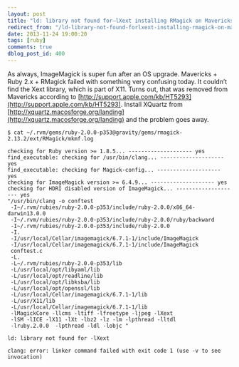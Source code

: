 ```yaml
---
layout: post
title: "ld: library not found for–lXext installing RMagick on Mavericks"
redirect_from: "/ld-library-not-found-forlxext-installing-rmagick-on-mavericks/"
date: 2013-11-24 19:00:20
tags: [ruby]
comments: true
dblog_post_id: 400
---
```

As always, ImageMagick is super fun after an OS upgrade. Mavericks + Ruby 2.x + RMagick failed with something very confusing today. It couldn’t find the Xext library, which is part of X11. Turns out, that was removed from Mavericks according to [http://support.apple.com/kb/HT5293](http://support.apple.com/kb/HT5293). Install XQuartz from [http://xquartz.macosforge.org/landing](http://xquartz.macosforge.org/landing) and the problem goes away.

```
$ cat ~/.rvm/gems/ruby-2.0.0-p353@gravity/gems/rmagick-2.13.2/ext/RMagick/mkmf.log

checking for Ruby version >= 1.8.5... -------------------- yes
find_executable: checking for /usr/bin/clang... -------------------- yes
find_executable: checking for Magick-config... -------------------- yes
checking for ImageMagick version >= 6.4.9... -------------------- yes
checking for HDRI disabled version of ImageMagick... -------------------- yes
"/usr/bin/clang -o conftest
 -I~/.rvm/rubies/ruby-2.0.0-p353/include/ruby-2.0.0/x86_64-darwin13.0.0
 -I~/.rvm/rubies/ruby-2.0.0-p353/include/ruby-2.0.0/ruby/backward
 -I~/.rvm/rubies/ruby-2.0.0-p353/include/ruby-2.0.0
 -I.
 -I/usr/local/Cellar/imagemagick/6.7.1-1/include/ImageMagick
 -I/usr/local/Cellar/imagemagick/6.7.1-1/include/ImageMagick
 conftest.c
 -L.
 -L~/.rvm/rubies/ruby-2.0.0-p353/lib
 -L/usr/local/opt/libyaml/lib
 -L/usr/local/opt/readline/lib
 -L/usr/local/opt/libksba/lib
 -L/usr/local/opt/openssl/lib
 -L/usr/local/Cellar/imagemagick/6.7.1-1/lib
 -L/usr/X11/lib
 -L/usr/local/Cellar/imagemagick/6.7.1-1/lib
 -lMagickCore -llcms -ltiff -lfreetype -ljpeg -lXext
 -lSM -lICE -lX11 -lXt -lbz2 -lz -lm -lpthread -lltdl
 -lruby.2.0.0  -lpthread -ldl -lobjc "

ld: library not found for -lXext

clang: error: linker command failed with exit code 1 (use -v to see invocation)
```
